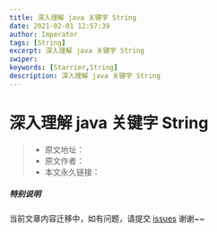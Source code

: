 ```yaml
---
title: 深入理解 java 关键字 String
date: 2021-02-01 12:57:39
author: Imperator
tags: [String]
excerpt: 深入理解 java 关键字 String
swiper:
keywords: [Starrier,String]
description: 深入理解 java 关键字 String
---
```


# 深入理解 java 关键字 String

> * 原文地址：[]()
> * 原文作者：[]()
> * 本文永久链接：[]()

##### **特别说明**

当前文章内容迁移中，如有问题，请提交 [issues](https://github.com/Starrier/starrier.github.io/issues) 谢谢~~
